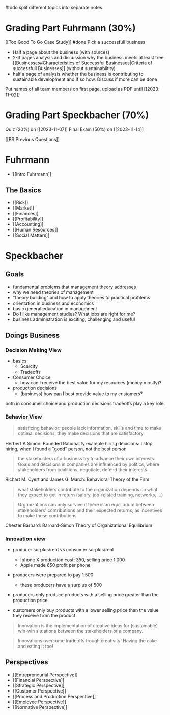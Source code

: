 #todo split different topics into separate notes
# Grading Part Fuhrmann (30%)
[[Too Good To Go Case Study]] #done
Pick a successfull business

- Half a page about the business (with sources)
- 2-3 pages analysis and discussion why the business meets at least tree [[Businesses#Characteristics of Successful Businesses|Criteria of successfull Businesses]] (without sustainablitity)
- half a page of analysis whether the business is contributing to sustainable development and if so how. Discuss if more can be done

Put names of all team members on first page,
upload as PDF until [[2023-11-02]]

# Grading Part Speckbacher (70%)
Quiz (20%) on [[2023-11-07]]
Final Exam (50%) on [[2023-11-14]]

[[BS Previous Questions]]

# Fuhrmann
- [[Intro Fuhrmann]]
## The Basics
- [[Risk]]
- [[Market]]
- [[Finances]]
- [[Profitability]]
- [[Accounting]]
- [[Human Resources]]
- [[Social Matters]]

# Speckbacher
## Goals
- fundamental problems that management theory addresses
- why we need theories of management
- "theory building" and how to apply theories to practical problems
- orientation in business and economics
- basic general education in management
- Do I like management studies? What jobs are right for me?
- business administration is exciting, challenging and useful
## Doings Business
### Decision Making View
- basics
	- Scarcity 
	- Tradeoffs
- Consumer Choice
	- how can I receive the best value for my resources (money mostly)?
- production decisions
	- (business) how can I best provide value to my customers?

both in consumer choice and production decisions tradeoffs play a key role.
### Behavior View
> satisficing behavior: people lack information, skills and time to make optimal decisions, they make decisions that are satisfactory

Herbert A Simon: Bounded Rationality
example hiring decisions: I stop hiring, when I found a "good" person, not the best person 

> the stakeholders of a business try to advance their own interests. Goals and decisions in companies are influenced by politics, where stakeholders from coalitions, negotiate, defend their interests...

Richart M. Cyert and James G. March: Behavioral Theory of the Firm

> what stakeholders contribute to the organization depends on what they expect to get in return (salary, job-related training, networks, ...)

> Organizations can only survive if there is an equilibrium between stakeholders' contributions and their expected returns, as incentives to make these contributions

Chester Barnard: Barnard-Simon Theory of Organizational Equilibrium
### Innovation view
- producer surplus/rent vs consumer surplus/rent
	- Iphone X production cost: 350, selling price 1.000
	- Apple made 650 profit per phone
- producers were prepared to pay 1.500
	- these producers have a surplus of 500

- producers only produce products with a selling price greater than the production price
- customers only buy products with a lower selling price than the value they receive from the product

> Innovation is the implementation of creative ideas for (sustainable) win-win situations between the stakeholders of a company.

> Innovations overcome tradeoffs trough creativity!
> Having the cake and eating it too!

## Perspectives
- [[Entrepreneurial Perspective]]
- [[Financial Perspective]]
- [[Strategic Perspective]]
- [[Customer Perspective]]
- [[Process and Production Perspective]]
- [[Employee Perspective]]
- [[Normative Perspective]]
